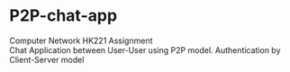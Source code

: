 # P2P-chat-app
Computer Network HK221 Assignment <br/>
Chat Application between User-User using P2P model. Authentication by Client-Server model
